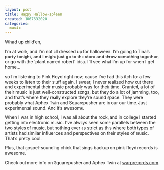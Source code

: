 ```yaml
---
layout: post
title: Happy Hallow-spleen
created: 1067632020
categories:
- music
---
```

Whad up child’en,

I’m at work, and I’m not all dressed up for halloween. I’m going to Tina’s party tonight, and I might just go to the store and throw something together, or go with the ‘plant named robert’ idea. I’ll see what I’m up for when I get home…

so I’m listening to Pink Floyd right now, cause I’ve had this itch for a few weeks to listen to their stuff again. I swear, I never realized how out there and experimental their music probably was for their time. Granted, a lot of their music is just well-constructed songs, but they do a lot of jamming, too, and that’s where they really explore they’re sound space. They were probably what Aphex Twin and Squarepusher are in our our time. Just experimental sound. And it’s awesome.

When I was in high school, I was all about the rock, and in college I started getting into electronic music. I’ve always seen some parallels between the two styles of music, but nothing ever as strict as this where both types of artists had similar influences and perspectives on their styles of music. That’s pretty cool.

Plus, that gospel-sounding chick that sings backup on pink floyd records is awesome.

Check out more info on Squarepusher and Aphex Twin at [warprecords.com](http://www.warprecords.com).
